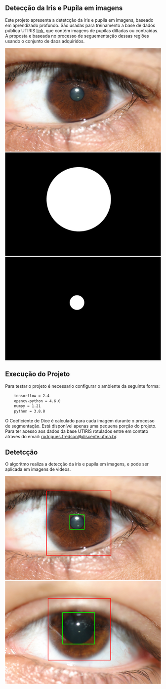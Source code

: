 ## Detecção da Iris e Pupila em imagens

Este projeto apresenta a detetcção da iris e pupila em imagens, baseado em aprendizado profundo. São usadas para treinamento a base de dados pública UTIRIS [link](https://utiris.wordpress.com/2014/03/04/university-of-tehran-iris-image-repository/), que contém imagens de pupilas diltadas ou contraidas. A proposta e baseada no processo de seguementação dessas regiões usando o conjunto de daos adquiridos.

![Screenshot](/data/test/image/01.JPG)
![Screenshot](/data/test/mask_iris/01.png)
![Screenshot](/data/test/mask_pupil/01.png)

## Execução do Projeto

Para testar o projeto é necessario configurar o ambiente da seguinte forma:

```bash
    tensorflow = 2.4
    opencv-python = 4.6.0
    numpy = 1.21
    python = 3.8.8
``` 

O Coeficiente de Dice é calculado para cada imagem durante o processo de segmentação. Está disponível apenas uma pequena porção do projeto. Para ter acesso aos dados da base UTIRIS rotulados entre em contato atraves do email: rodrigues.fredson@discente.ufma.br. 


## Detetcção 
O algoritmo realiza a detecção da iris e pupila em imagens, e pode ser aplicada em imagens de videos. 

![Screenshot](/results/detect/bbox_0.png)
![Screenshot](/results/detect/bbox_13.png)
